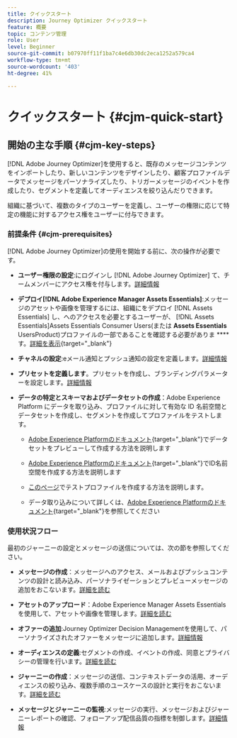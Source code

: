 ```yaml
---
title: クイックスタート
description: Journey Optimizer クイックスタート
feature: 概要
topic: コンテンツ管理
role: User
level: Beginner
source-git-commit: b07970ff11f1ba7c4e6db30dc2eca1252a579ca4
workflow-type: tm+mt
source-wordcount: '403'
ht-degree: 41%

---
```


# クイックスタート {#cjm-quick-start}

## 開始の主な手順 {#cjm-key-steps}

[!DNL Adobe Journey Optimizer]を使用すると、既存のメッセージコンテンツをインポートしたり、新しいコンテンツをデザインしたり、顧客プロファイルデータでメッセージをパーソナライズしたり、トリガーメッセージのイベントを作成したり、セグメントを定義してオーディエンスを絞り込んだりできます。

組織に基づいて、複数のタイプのユーザーを定義し、ユーザーの権限に応じて特定の機能に対するアクセス権をユーザーに付与できます。

### 前提条件 {#cjm-prerequisites}

[!DNL Adobe Journey Optimizer]の使用を開始する前に、次の操作が必要です。

* **ユーザー権限の設定**:にログインし [!DNL Adobe Journey Optimizer] て、チームメンバーにアクセス権を付与します。[詳細情報](../using/administration/permissions.md)

* **デプロイ[!DNL Adobe Experience Manager Assets Essentials]**:メッセージのアセットや画像を管理するには、組織にをデプロイ [!DNL Assets Essentials] し、へのアクセスを必要とするユーザーが、 [!DNL Assets Essentials]Assets Essentials Consumer Users(または **Assets Essentials** UsersProduct)プロファイルの一部であることを確認する必要がありま **** す。[詳細を表示](https://experienceleague.adobe.com/docs/experience-manager-assets-essentials/help/deploy-administer.html){target=&quot;_blank&quot;}

* **チャネルの設定**:eメール通知とプッシュ通知の設定を定義します。[詳細情報](../using/configuration/get-started-configuration.md)

* **プリセットを定義します**。プリセットを作成し、ブランディングパラメーターを設定します。[詳細情報](../using/configuration/message-presets.md)

* **データの特定とスキーマおよびデータセットの作成**：Adobe Experience Platform にデータを取り込み、プロファイルに対して有効な ID 名前空間とデータセットを作成し、セグメントを作成してプロファイルをテストします。

   * [Adobe Experience Platformのドキュメント](https://experienceleague.adobe.com/docs/experience-platform/catalog/datasets/user-guide.html?lang=ja){target=&quot;_blank&quot;}でデータセットをプレビューして作成する方法を説明します

   * [Adobe Experience Platformのドキュメント](https://experienceleague.adobe.com/docs/experience-platform/identity/namespaces.html?lang=ja#manage-namespaces){target=&quot;_blank&quot;}でID名前空間を作成する方法を説明します

   * [このページ](../using/building-journeys/creating-test-profiles.md)でテストプロファイルを作成する方法を説明します。

   * データ取り込みについて詳しくは、[Adobe Experience Platformのドキュメント](https://experienceleague.adobe.com/docs/experience-platform/ingestion/home.html?lang=ja){target=&quot;_blank&quot;}を参照してください


### 使用状況フロー

最初のジャーニーの設定とメッセージの送信については、次の節を参照してください。

* **メッセージの作成**：メッセージへのアクセス、メールおよびプッシュコンテンツの設計と読み込み、パーソナライゼーションとプレビューメッセージの追加をおこないます。[詳細を読む](create-message.md)

* **アセットのアップロード**：Adobe Experience Manager Assets Essentials を使用して、アセットや画像を管理します。[詳細を読む](assets-essentials.md)

* **オファーの追加**:Journey Optimizer Decision Managementを使用して、パーソナライズされたオファーをメッセージに追加します。[詳細情報](../using/offers/get-started/starting-offer-decisioning.md)

* **オーディエンスの定義**:セグメントの作成、イベントの作成、同意とプライバシーの管理を行います。[詳細を読む](../using/segment/about-segments.md)

* **ジャーニーの作成**：メッセージの送信、コンテキストデータの活用、オーディエンスの絞り込み、複数手順のユースケースの設計と実行をおこないます。[詳細を読む](building-journeys/journey.md)

* **メッセージとジャーニーの監視**:メッセージの実行、メッセージおよびジャーニーレポートの確認、フォローアップ配信品質の指標を制御します。[詳細情報](message-monitoring.md)
